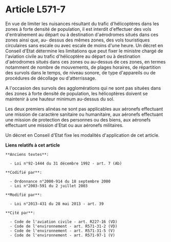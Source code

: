# Article L571-7

En vue de limiter les nuisances résultant du trafic d'hélicoptères dans les zones à forte densité de population, il est
interdit d'effectuer des vols d'entraînement au départ ou à destination d'aérodromes situés dans ces zones ainsi que, au-
dessus des mêmes zones, des vols touristiques circulaires sans escale ou avec escale de moins d'une heure. Un décret en
Conseil d'Etat détermine les limitations que peut fixer le ministre chargé de l'aviation civile au trafic d'hélicoptère au
départ ou à destination d'aérodromes situés dans ces zones ou au-dessus de ces zones, en termes notamment de nombre de
mouvements, de plages horaires, de répartition des survols dans le temps, de niveau sonore, de type d'appareils ou de
procédures de décollage ou d'atterrissage.

A l'occasion des survols des agglomérations qui ne sont pas situées dans des zones à forte densité de population, les
hélicoptères doivent se maintenir à une hauteur minimum au-dessus du sol.

Les deux premiers alinéas ne sont pas applicables aux aéronefs effectuant une mission de caractère sanitaire ou humanitaire,
aux aéronefs effectuant une mission de protection des personnes ou des biens, aux aéronefs effectuant une mission d'Etat ou
aux aéronefs militaires. 

Un décret en Conseil d'Etat fixe les modalités d'application de cet article.

**Liens relatifs à cet article**

	**Anciens textes**:

	  - Loi n°92-1444 du 31 décembre 1992 - art. 7 (Ab)

	**Codifié par**:

	  - Ordonnance n°2000-914 du 18 septembre 2000
	  - Loi n°2003-591 du 2 juillet 2003

	**Modifié par**:

	  - Loi n°2013-431 du 28 mai 2013 - art. 39

	**Cité par**:

	  - Code de l'aviation civile - art. R227-16 (VD)
	  - Code de l'environnement - art. R571-31-2 (VD)
	  - Code de l'environnement - art. R571-31-5 (V)
	  - Code de l'environnement - art. R571-97-1 (V)
